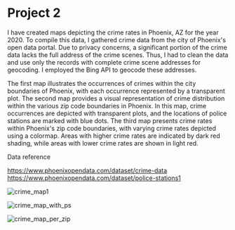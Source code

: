 # Project 2
I have created maps depicting the crime rates in Phoenix, AZ for the year 2020. To compile this data, I gathered crime data from the city of Phoenix's open data portal. Due to privacy concerns, a significant portion of the crime data lacks the full address of the crime scenes. Thus, I had to clean the data and use only the records with complete crime scene addresses for geocoding. I employed the Bing API to geocode these addresses.

The first map illustrates the occurrences of crimes within the city boundaries of Phoenix, with each occurrence represented by a transparent plot. The second map provides a visual representation of crime distribution within the various zip code boundaries in Phoenix. In this map, crime occurrences are depicted with transparent plots, and the locations of police stations are marked with blue dots. The third map presents crime rates within Phoenix's zip code boundaries, with varying crime rates depicted using a colormap. Areas with higher crime rates are indicated by dark red shading, while areas with lower crime rates are shown in light red.

Data reference 

https://www.phoenixopendata.com/dataset/crime-data
https://www.phoenixopendata.com/dataset/police-stations1

![crime_map1](https://github.com/jaenaldo/project2/assets/72944189/060c83f2-0bb0-45b7-8179-d4417a1421c0)

![crime_map_with_ps](https://github.com/jaenaldo/project2/assets/72944189/a6170a78-34b7-475b-a326-5f216c413423)

![crime_map_per_zip](https://github.com/jaenaldo/project2/assets/72944189/69efec52-3456-4d1f-a69e-3f0f9bd8d3e9)
